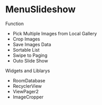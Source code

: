 # MenuSlideshow


Function

- Pick Multiple Images from Local Gallery
- Crop Images
- Save Images Data
- Sortable List
- Swipe to Paging
- Outo Slide Show


Widgets and Liblarys

- RoomDatabase
- RecyclerView
- ViewPager2
- ImageCropper


